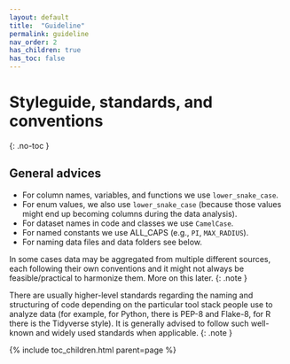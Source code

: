 ```yaml
---
layout: default
title:  "Guideline"
permalink: guideline
nav_order: 2
has_children: true
has_toc: false
---
```


# Styleguide, standards, and conventions
{: .no-toc }


## General advices

- For column names, variables, and functions we use `lower_snake_case`.
- For enum values, we also use `lower_snake_case` (because those values might end up becoming columns during the data analysis).
- For dataset names in code and classes we use `CamelCase`.
- For named constants we use ALL_CAPS (e.g., `PI`, `MAX_RADIUS`).
- For naming data files and data folders see below. 


In some cases data may be aggregated from multiple different sources, each following their own conventions and it might not always be feasible/practical to harmonize them. More on this later. 
{: .note }


There are usually higher-level standards regarding the naming and structuring of code depending on the particular tool stack people use to analyze data (for example, for Python, there is PEP-8 and Flake-8, for R there is the Tidyverse style). It is generally advised to follow such well-known and widely used standards when applicable.
{: .note }


{% include toc_children.html parent=page %}
